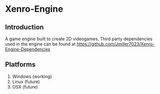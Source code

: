 # Xenro-Engine
Introduction
---
A game engine built to create 2D videogames. Third party dependencies used in the engine can be found at 
https://github.com/Jmiller7023/Xenro-Engine-Dependencies

Platforms
---
1. Windows (working)
2. Linux   (future)
3. OSX (future)

